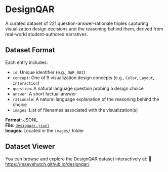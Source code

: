 # DesignQAR
A curated dataset of 221 question-answer-rationale triples capturing visualization design decisions and the reasoning behind them, derived from real-world student-authored narratives.


## Dataset Format

Each entry includes:

- `id`: Unique identifier (e.g., `QAR_001`)
- `concept`: One of 9 visualization design concepts (e.g., `Color`, `Layout`, `Interaction`)
- `question`: A natural language question probing a design choice
- `answer`: A short factual answer
- `rationale`: A natural language explanation of the reasoning behind the choice
- `images`: List of filenames associated with the visualization(s)

**Format**: JSONL  
**File**: [`designqar.jsonl`](./data/designqar.jsonl)  
**Images**: Located in the `images/` folder


## Dataset Viewer

You can browse and explore the DesignQAR dataset interactively at:
🔗 https://maevehutch.github.io/designqar/

